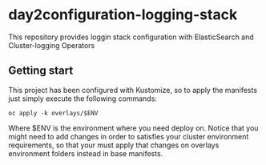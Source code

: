 # day2configuration-logging-stack

This repository provides loggin stack configuration with ElasticSearch and Cluster-logging Operators

## Getting start

This project has been configured with Kustomize, so to apply the manifests just simply execute the following commands:

```
oc apply -k overlays/$ENV
```

Where $ENV is the environment where you need deploy on. Notice that you might need to add changes in order to satisfies your cluster environment requirements, so that your must apply that changes on overlays environment folders instead in base manifests.